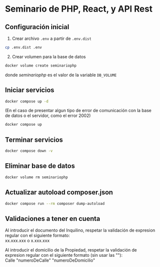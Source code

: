 # Seminario de PHP, React, y API Rest

## Configuración inicial

1. Crear archivo `.env` a partir de `.env.dist`

```bash
cp .env.dist .env
```

2. Crear volumen para la base de datos

```bash
docker volume create seminariophp
```

donde _seminariophp_ es el valor de la variable `DB_VOLUME`

## Iniciar servicios

```bash
docker compose up -d
```

(En el caso de presentar algun tipo de error de comunicación con la base de datos o el servidor, como el error 2002)

```bash
docker compose up
```

## Terminar servicios

```bash
docker compose down -v
```

## Eliminar base de datos

```bash
docker volume rm seminariophp
```

## Actualizar autoload composer.json

```bash
docker compose run --rm composer dump-autoload
```

## Validaciones a tener en cuenta

<p>Al introducir el documento del Inquilino, respetar la validación de expresion regular con el siguiente formato: <br>xx.xxx.xxx o x.xxx.xxx</p>

<p>Al introducir el domicilio de la Propiedad, respetar la validación de expresion regular con el siguiente formato (sin usar las ""): <br>Calle "numeroDeCalle" "numeroDeDomicilio"</p>
